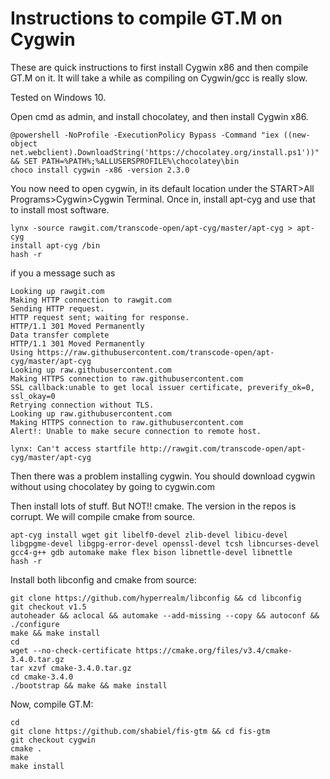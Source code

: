 # Instructions to compile GT.M on Cygwin
These are quick instructions to first install Cygwin x86 and then compile GT.M on it. It will take a while as compiling on Cygwin/gcc is really slow.

Tested on Windows 10.

Open cmd as admin, and install chocolatey, and then install Cygwin x86. 

```
@powershell -NoProfile -ExecutionPolicy Bypass -Command "iex ((new-object net.webclient).DownloadString('https://chocolatey.org/install.ps1'))" && SET PATH=%PATH%;%ALLUSERSPROFILE%\chocolatey\bin
choco install cygwin -x86 -version 2.3.0
```

You now need to open cygwin, in its default location under the START>All Programs>Cygwin>Cygwin Terminal. Once in, install apt-cyg and use that to install most software.

```
lynx -source rawgit.com/transcode-open/apt-cyg/master/apt-cyg > apt-cyg
install apt-cyg /bin
hash -r
```
if you a message such as
```
Looking up rawgit.com
Making HTTP connection to rawgit.com
Sending HTTP request.
HTTP request sent; waiting for response.
HTTP/1.1 301 Moved Permanently
Data transfer complete
HTTP/1.1 301 Moved Permanently
Using https://raw.githubusercontent.com/transcode-open/apt-cyg/master/apt-cyg
Looking up raw.githubusercontent.com
Making HTTPS connection to raw.githubusercontent.com
SSL callback:unable to get local issuer certificate, preverify_ok=0, ssl_okay=0
Retrying connection without TLS.
Looking up raw.githubusercontent.com
Making HTTPS connection to raw.githubusercontent.com
Alert!: Unable to make secure connection to remote host.

lynx: Can't access startfile http://rawgit.com/transcode-open/apt-cyg/master/apt-cyg
```
Then there was a problem installing cygwin. You should download cygwin without using chocolatey by going to cygwin.com

Then install lots of stuff. But NOT!! cmake. The version in the repos is corrupt. We will compile cmake from source.
```
apt-cyg install wget git libelf0-devel zlib-devel libicu-devel libgpgme-devel libgpg-error-devel openssl-devel tcsh libncurses-devel gcc4-g++ gdb automake make flex bison libnettle-devel libnettle
hash -r
```

Install both libconfig and cmake from source:
```
git clone https://github.com/hyperrealm/libconfig && cd libconfig
git checkout v1.5
autoheader && aclocal && automake --add-missing --copy && autoconf && ./configure
make && make install
cd
wget --no-check-certificate https://cmake.org/files/v3.4/cmake-3.4.0.tar.gz
tar xzvf cmake-3.4.0.tar.gz
cd cmake-3.4.0
./bootstrap && make && make install
```

Now, compile GT.M:
```
cd
git clone https://github.com/shabiel/fis-gtm && cd fis-gtm
git checkout cygwin
cmake .
make
make install
```
